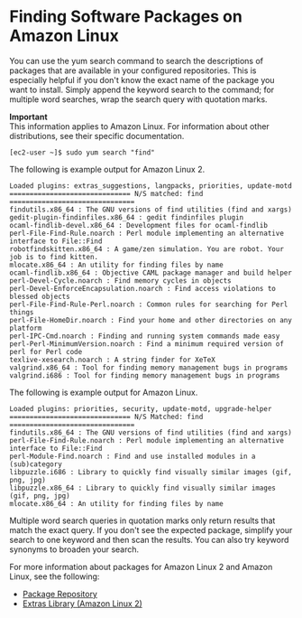 # Finding Software Packages on Amazon Linux<a name="find-software"></a>

You can use the yum search command to search the descriptions of packages that are available in your configured repositories\. This is especially helpful if you don't know the exact name of the package you want to install\. Simply append the keyword search to the command; for multiple word searches, wrap the search query with quotation marks\.

**Important**  
This information applies to Amazon Linux\. For information about other distributions, see their specific documentation\.

```
[ec2-user ~]$ sudo yum search "find"
```

The following is example output for Amazon Linux 2\.

```
Loaded plugins: extras_suggestions, langpacks, priorities, update-motd
============================== N/S matched: find ===============================
findutils.x86_64 : The GNU versions of find utilities (find and xargs)
gedit-plugin-findinfiles.x86_64 : gedit findinfiles plugin
ocaml-findlib-devel.x86_64 : Development files for ocaml-findlib
perl-File-Find-Rule.noarch : Perl module implementing an alternative interface to File::Find
robotfindskitten.x86_64 : A game/zen simulation. You are robot. Your job is to find kitten.
mlocate.x86_64 : An utility for finding files by name
ocaml-findlib.x86_64 : Objective CAML package manager and build helper
perl-Devel-Cycle.noarch : Find memory cycles in objects
perl-Devel-EnforceEncapsulation.noarch : Find access violations to blessed objects
perl-File-Find-Rule-Perl.noarch : Common rules for searching for Perl things
perl-File-HomeDir.noarch : Find your home and other directories on any platform
perl-IPC-Cmd.noarch : Finding and running system commands made easy
perl-Perl-MinimumVersion.noarch : Find a minimum required version of perl for Perl code
texlive-xesearch.noarch : A string finder for XeTeX
valgrind.x86_64 : Tool for finding memory management bugs in programs
valgrind.i686 : Tool for finding memory management bugs in programs
```

The following is example output for Amazon Linux\.

```
Loaded plugins: priorities, security, update-motd, upgrade-helper
============================== N/S Matched: find ===============================
findutils.x86_64 : The GNU versions of find utilities (find and xargs)
perl-File-Find-Rule.noarch : Perl module implementing an alternative interface to File::Find
perl-Module-Find.noarch : Find and use installed modules in a (sub)category
libpuzzle.i686 : Library to quickly find visually similar images (gif, png, jpg)
libpuzzle.x86_64 : Library to quickly find visually similar images (gif, png, jpg)
mlocate.x86_64 : An utility for finding files by name
```

Multiple word search queries in quotation marks only return results that match the exact query\. If you don't see the expected package, simplify your search to one keyword and then scan the results\. You can also try keyword synonyms to broaden your search\.

For more information about packages for Amazon Linux 2 and Amazon Linux, see the following:
+ [Package Repository](amazon-linux-ami-basics.md#package-repository)
+ [Extras Library \(Amazon Linux 2\)](amazon-linux-ami-basics.md#extras-library)